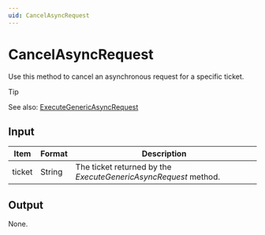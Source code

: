 ```yaml
---
uid: CancelAsyncRequest
---
```


# CancelAsyncRequest

Use this method to cancel an asynchronous request for a specific ticket.

> [!TIP]
> See also: [ExecuteGenericAsyncRequest](xref:ExecuteGenericAsyncRequest)

## Input

| Item   | Format | Description                                                     |
|--------|--------|-----------------------------------------------------------------|
| ticket | String | The ticket returned by the *ExecuteGenericAsyncRequest* method. |

## Output

None.
